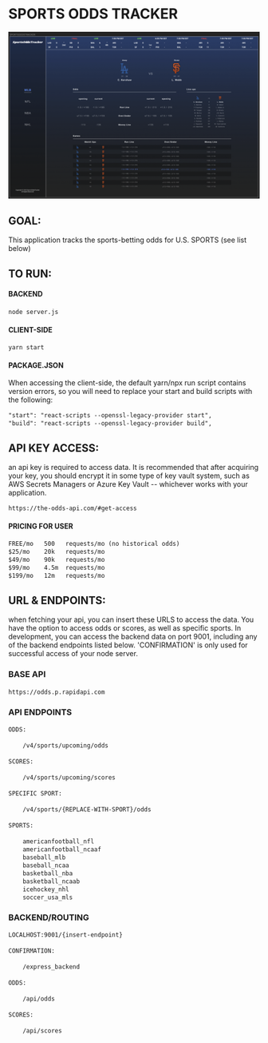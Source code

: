 # SPORTS ODDS TRACKER
![SportsTracker](public/sportstracker.png)
## GOAL:
This application tracks the sports-betting odds for U.S. SPORTS (see list below)
## TO RUN:
#### BACKEND
```
node server.js
```
#### CLIENT-SIDE
```
yarn start
```
#### PACKAGE.JSON
When accessing the client-side, the default yarn/npx run script contains version errors, so you will need to replace your start and build scripts with the following:
```
"start": "react-scripts --openssl-legacy-provider start",
"build": "react-scripts --openssl-legacy-provider build",
```
## API KEY ACCESS:
an api key is required to access data. It is recommended that after acquiring your key, you should encrypt it in some type of key vault system, such as AWS Secrets Managers or Azure Key Vault -- whichever works with your application. 
```
https://the-odds-api.com/#get-access
```
#### PRICING FOR USER
```
FREE/mo   500   requests/mo (no historical odds)
$25/mo    20k   requests/mo
$49/mo    90k   requests/mo
$99/mo    4.5m  requests/mo
$199/mo   12m   requests/mo
```
## URL & ENDPOINTS:
when fetching your api, you can insert these URLS to access the data. You have the option to access odds or scores, as well as specific sports. In development, you can access the backend data on port 9001, including any of the backend endpoints listed below. 'CONFIRMATION' is only used for successful access of your node server.
### BASE API
```
https://odds.p.rapidapi.com
```
### API ENDPOINTS
```
ODDS:

    /v4/sports/upcoming/odds

SCORES:

    /v4/sports/upcoming/scores

SPECIFIC SPORT:

    /v4/sports/{REPLACE-WITH-SPORT}/odds

SPORTS:

    americanfootball_nfl
    americanfootball_ncaaf
    baseball_mlb
    baseball_ncaa
    basketball_nba
    basketball_ncaab
    icehockey_nhl
    soccer_usa_mls
```
### BACKEND/ROUTING
```
LOCALHOST:9001/{insert-endpoint}

CONFIRMATION:

    /express_backend

ODDS:

    /api/odds

SCORES:

    /api/scores
```
